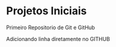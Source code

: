 # Projetos Iniciais
 Primeiro Repositorio de Git e GitHub
 
 Adicionando linha diretamente no GITHUB

